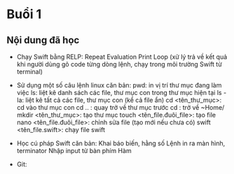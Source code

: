 # Buổi 1

## Nội dung đã học
- Chạy Swift bằng RELP: Repeat Evaluation Print Loop (xử lý trả về kết quả khi người dùng gõ code từng dòng lệnh, chạy trong môi trường Swift từ terminal)
- Sử dụng một số câu lệnh linux căn bản: 
    pwd: in vị trí thư mục đang làm việc
    ls: liệt kê danh sách các file, thư mục con trong thư mục hiện tại
    ls -la: liệt kê tất cả các file, thư mục con (kể cả file ẩn)
    cd <tên_thư_mục>: cd vào thư mục con
    cd .. : quay trở về thư mục trước
    cd : trở về ~Home/
    mkdir <tên_thư_mục>: tạo thư mục
    touch <tên_file.đuôi_file>: tạo file
    nano <tên_file.đuôi_file>: chỉnh sửa file (tạo mới nếu chưa có)
    swift <tên_file.swift>: chạy file swift
    
- Học cú pháp Swift căn bản:
    Khai báo biến, hằng số
    Lệnh in ra màn hình, terminator
    Nhập input từ bàn phím
    Hàm
    
- Git:
    
    

